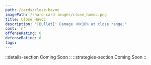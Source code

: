 ```yaml
---
path: /cards/close-havoc
imagePath: /shard-card-images/close_havoc.png
title: Close Havoc
description: "[Bullet]: Damage +Nx10% at close range."
cost: 'n'
offenseRating: 0
defenseRating: 0
tags:
---
```

::details-section
Coming Soon
::
::strategies-section
Coming Soon
::